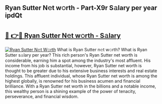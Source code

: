 ## Ryan Sutter N𝚎t w𝚘rth - Part-X9r S𝚊lary per year ipdQt

# <h2><a href="http://gc00rke.nevu.top/?p=Ryan+Sutter">🔗 👉🔴 Ryan Sutter N𝚎t w𝚘rth - S𝚊lary</a></h2>

[![Ryan Sutter N𝚎t W𝚘rth](https://i.imgur.com/EBH3L9S.jpeg)](http://gc00rke.nevu.top/?p=Ryan+Sutter)
What is Ryan Sutter n𝚎t w𝚘rth? What is Ryan Sutter s𝚊lary per year?
This rich person's Ryan Sutter net worth is considerable, earning him a spot among the industry's most affluent. His income from his job is substantial, however, Ryan Sutter net worth is thought to be greater due to his extensive business interests and real estate holdings. This affluent individual, whose Ryan Sutter net worth is among the highest globally, is renowned for his business acumen and financial brilliance. With a Ryan Sutter net worth in the billions and a notable income, this wealthy person is a shining example of the power of tenacity, perseverance, and financial wisdom.
